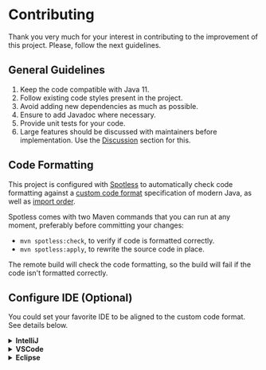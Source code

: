# Contributing
Thank you very much for your interest in contributing to the improvement of this project. Please, follow the next guidelines.

## General Guidelines
1. Keep the code compatible with Java 11.
1. Follow existing code styles present in the project.
1. Avoid adding new dependencies as much as possible.
1. Ensure to add Javadoc where necessary.
1. Provide unit tests for your code.
1. Large features should be discussed with maintainers before implementation. Use the [Discussion](https://github.com/sashirestela/slimvalidator/discussions) section for this.

## Code Formatting
This project is configured with [Spotless](https://github.com/diffplug/spotless/tree/main/plugin-maven) to automatically check code formatting against a [custom code format](codestyle/spotless_java_eclipseformat.xml) specification of modern Java, as well as [import order](codestyle/spotless_java.importorder).

Spotless comes with two Maven commands that you can run at any moment, preferably before committing your changes:

- `mvn spotless:check`, to verify if code is formatted correctly.
- `mvn spotless:apply`, to rewrite the source code in place.

The remote build will check the code formatting, so the build will fail if the code isn't formatted correctly.


## Configure IDE (Optional)
You could set your favorite IDE to be aligned to the custom code format. See details below.

<details>

<summary><b>IntelliJ</b></summary>

1. Import the custom code format:

    - Settings > Editor > Code Style > Java > Scheme > ⚙ > Import Scheme > Eclipse XML Profile

2. Select the file on _codestyle/spotless_java_eclipseformat.xml_

3. In the _Imports_ tab for the previous scheme, change the values:
    - In _General_ section, mark the option _Use single class import_
    - In the field _Class count to use import with '*'_ put the value 99
    - In the field _Names count to use static import with '*'_ put the value 99

4. At the bottom part in the _Imports_ section, change the import statement order as:
    - **import** all other imports
    - **import** javax.*
    - **import** java.*
    - **import static** all other imports

</details>

<details>

<summary><b>VSCode</b></summary>

1. Install the extension _Language Support for Java by Red Hat_

2. Set the custom code format:
    
    - Settings > Workspace > Extensions > Language Support for Java(TM) by Red Hat > Formatting
    - Choose the box _Java/Format/Settings:Url_ and put the value _codestyle/spotless_java_eclipseformat.xml_

3. Set the import order:

    - Settings > Workspace > Extensions > Language Support for Java(TM) by Red Hat > Code Completion
    - Choose the box _Java/Completion:ImportOrder_ and click the link _Edit in settings.json_
    - In the editor, make sure to add the following entries:

      ```json
      "java.completion.importOrder": [
          "",
          "javax",
          "java",
          "*"
      ]
      ```

</details>

<details>

<summary><b>Eclipse</b></summary>

1. Import the custom code format:

    - Preferences > Java > Code Style > Formatter > Import...

2. Select the file on _codestyle/spotless_java_eclipseformat.xml_

3. Import the custom import statement order:

    - Preferences > Java > Code Style > Organize Imports > Import...

4. Select the file on _codestyle/spotless_java.importorder_

5. In the _Organize Imports_ section, make sure the values are set as:

    - Sorting order:
      - \* - all unmatched type imports
      - javax
      - java
      - \* - all unmatched static imports
    - Number of imports needed for .*: 99
    - Number of static imports needed for .*: 99

</details>